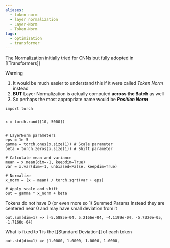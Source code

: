 ```yaml
---
aliases:
  - token norm
  - layer normalization
  - Layer-Norm
  - Token-Norm
tags:
  - optimization
  - transformer
---
```

The Normalization initially tried for CNNs but fully adopted in [[Transformers]]

> [!warning]
> 1. It would be much easier to understand this if it were called *Token Norm* instead
> 2. **BUT** Layer Normalization is actually computed **across the Batch** as well
> 3. So perhaps the most appropriate name would be ***Position Norm*** 

```
import torch


x = torch.rand([10, 5000])


# LayerNorm parameters
eps = 1e-5
gamma = torch.ones(x.size(1)) # Scale parameter
beta = torch.zeros(x.size(1)) # Shift parameter

# Calculate mean and variance
mean = x.mean(dim=-1, keepdim=True)
var = x.var(dim=-1, unbiased=False, keepdim=True)

# Normalize
x_norm = (x - mean) / torch.sqrt(var + eps)

# Apply scale and shift
out = gamma * x_norm + beta
```
Tokens do not have $0$ (or even more so $1$) Summed Params
Instead they are centered near $0$ and may have small deviation from it
```
out.sum(dim=1) => [-5.5885e-04, 5.2166e-04, -4.1199e-04, -5.7220e-05, -1.7166e-04]
```
What is fixed to $1$ is the [[Standard Deviation]] of each token
```
out.std(dim=1) => [1.0000, 1.0000, 1.0000, 1.0000,
```